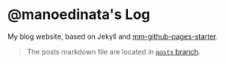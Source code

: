# @manoedinata's Log

My blog website, based on Jekyll and [mm-github-pages-starter](https://github.com/mmistakes/mm-github-pages-starter).

> The posts markdown file are located in [`posts` branch](https://github.com/manoedinata/manoedinata.github.io/tree/posts).
